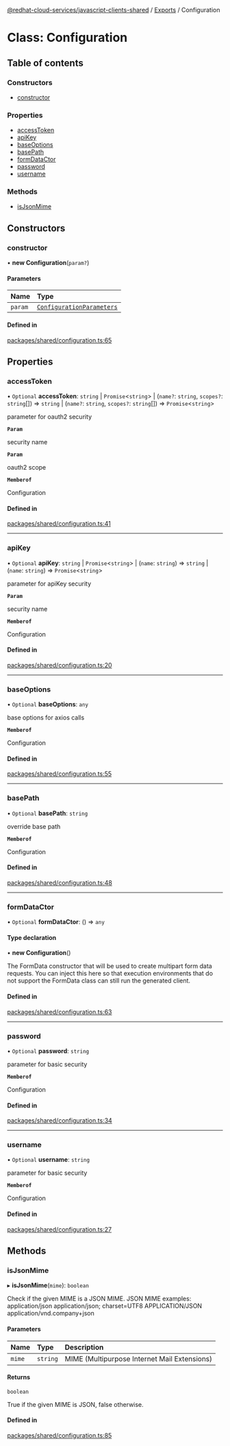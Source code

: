 [@redhat-cloud-services/javascript-clients-shared](../README.md) / [Exports](../modules.md) / Configuration

# Class: Configuration

## Table of contents

### Constructors

- [constructor](Configuration.md#constructor)

### Properties

- [accessToken](Configuration.md#accesstoken)
- [apiKey](Configuration.md#apikey)
- [baseOptions](Configuration.md#baseoptions)
- [basePath](Configuration.md#basepath)
- [formDataCtor](Configuration.md#formdatactor)
- [password](Configuration.md#password)
- [username](Configuration.md#username)

### Methods

- [isJsonMime](Configuration.md#isjsonmime)

## Constructors

### constructor

• **new Configuration**(`param?`)

#### Parameters

| Name | Type |
| :------ | :------ |
| `param` | [`ConfigurationParameters`](../interfaces/ConfigurationParameters.md) |

#### Defined in

[packages/shared/configuration.ts:65](https://github.com/RedHatInsights/javascript-clients/blob/master/packages/shared/configuration.ts#L65)

## Properties

### accessToken

• `Optional` **accessToken**: `string` \| `Promise`<`string`\> \| (`name?`: `string`, `scopes?`: `string`[]) => `string` \| (`name?`: `string`, `scopes?`: `string`[]) => `Promise`<`string`\>

parameter for oauth2 security

**`Param`**

security name

**`Param`**

oauth2 scope

**`Memberof`**

Configuration

#### Defined in

[packages/shared/configuration.ts:41](https://github.com/RedHatInsights/javascript-clients/blob/master/packages/shared/configuration.ts#L41)

___

### apiKey

• `Optional` **apiKey**: `string` \| `Promise`<`string`\> \| (`name`: `string`) => `string` \| (`name`: `string`) => `Promise`<`string`\>

parameter for apiKey security

**`Param`**

security name

**`Memberof`**

Configuration

#### Defined in

[packages/shared/configuration.ts:20](https://github.com/RedHatInsights/javascript-clients/blob/master/packages/shared/configuration.ts#L20)

___

### baseOptions

• `Optional` **baseOptions**: `any`

base options for axios calls

**`Memberof`**

Configuration

#### Defined in

[packages/shared/configuration.ts:55](https://github.com/RedHatInsights/javascript-clients/blob/master/packages/shared/configuration.ts#L55)

___

### basePath

• `Optional` **basePath**: `string`

override base path

**`Memberof`**

Configuration

#### Defined in

[packages/shared/configuration.ts:48](https://github.com/RedHatInsights/javascript-clients/blob/master/packages/shared/configuration.ts#L48)

___

### formDataCtor

• `Optional` **formDataCtor**: () => `any`

#### Type declaration

• **new Configuration**()

The FormData constructor that will be used to create multipart form data
requests. You can inject this here so that execution environments that
do not support the FormData class can still run the generated client.

#### Defined in

[packages/shared/configuration.ts:63](https://github.com/RedHatInsights/javascript-clients/blob/master/packages/shared/configuration.ts#L63)

___

### password

• `Optional` **password**: `string`

parameter for basic security

**`Memberof`**

Configuration

#### Defined in

[packages/shared/configuration.ts:34](https://github.com/RedHatInsights/javascript-clients/blob/master/packages/shared/configuration.ts#L34)

___

### username

• `Optional` **username**: `string`

parameter for basic security

**`Memberof`**

Configuration

#### Defined in

[packages/shared/configuration.ts:27](https://github.com/RedHatInsights/javascript-clients/blob/master/packages/shared/configuration.ts#L27)

## Methods

### isJsonMime

▸ **isJsonMime**(`mime`): `boolean`

Check if the given MIME is a JSON MIME.
JSON MIME examples:
  application/json
  application/json; charset=UTF8
  APPLICATION/JSON
  application/vnd.company+json

#### Parameters

| Name | Type | Description |
| :------ | :------ | :------ |
| `mime` | `string` | MIME (Multipurpose Internet Mail Extensions) |

#### Returns

`boolean`

True if the given MIME is JSON, false otherwise.

#### Defined in

[packages/shared/configuration.ts:85](https://github.com/RedHatInsights/javascript-clients/blob/master/packages/shared/configuration.ts#L85)
